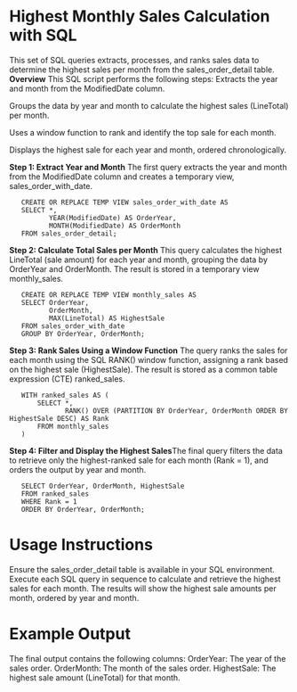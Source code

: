 # Highest Monthly Sales Calculation with SQL
This set of SQL queries extracts, processes, and ranks sales data to determine the highest sales per month from the sales_order_detail table.
**Overview**
This SQL script performs the following steps:
Extracts the year and month from the ModifiedDate column.

Groups the data by year and month to calculate the highest sales (LineTotal) per month.

Uses a window function to rank and identify the top sale for each month.

Displays the highest sale for each year and month, ordered chronologically.

**Step 1: Extract Year and Month** The first query extracts the year and month from the ModifiedDate column and creates a temporary view, sales_order_with_date.

       CREATE OR REPLACE TEMP VIEW sales_order_with_date AS
       SELECT *,
              YEAR(ModifiedDate) AS OrderYear,
              MONTH(ModifiedDate) AS OrderMonth
       FROM sales_order_detail;

**Step 2: Calculate Total Sales per Month** This query calculates the highest LineTotal (sale amount) for each year and month, grouping the data by OrderYear and OrderMonth. The result is stored in a temporary view monthly_sales.

       CREATE OR REPLACE TEMP VIEW monthly_sales AS
       SELECT OrderYear, 
              OrderMonth, 
              MAX(LineTotal) AS HighestSale
       FROM sales_order_with_date
       GROUP BY OrderYear, OrderMonth;

**Step 3: Rank Sales Using a Window Function** The query ranks the sales for each month using the SQL RANK() window function, assigning a rank based on the highest sale (HighestSale). The result is stored as a common table expression (CTE) ranked_sales.
       
       WITH ranked_sales AS (
           SELECT *,
                  RANK() OVER (PARTITION BY OrderYear, OrderMonth ORDER BY HighestSale DESC) AS Rank
           FROM monthly_sales
       )

**Step 4: Filter and Display the Highest Sales**The final query filters the data to retrieve only the highest-ranked sale for each month (Rank = 1), and orders the output by year and month.

       SELECT OrderYear, OrderMonth, HighestSale
       FROM ranked_sales
       WHERE Rank = 1
       ORDER BY OrderYear, OrderMonth;

# Usage Instructions
Ensure the sales_order_detail table is available in your SQL environment.
Execute each SQL query in sequence to calculate and retrieve the highest sales for each month.
The results will show the highest sale amounts per month, ordered by year and month.

# Example Output
The final output contains the following columns:
OrderYear: The year of the sales order.
OrderMonth: The month of the sales order.
HighestSale: The highest sale amount (LineTotal) for that month.
